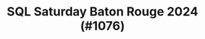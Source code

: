---
layout: event
title: "SQL Saturday Baton Rouge 2024 (#1076)"
subtitle: ""
tags: ["USA", "Lousiana", "Baton Rouge", "physical", "2024", "North America"]
thumb: /assets/img/logos/Just_icon_Color_small.png
comments: false
data: SQLSat1076
testevent: 1
---